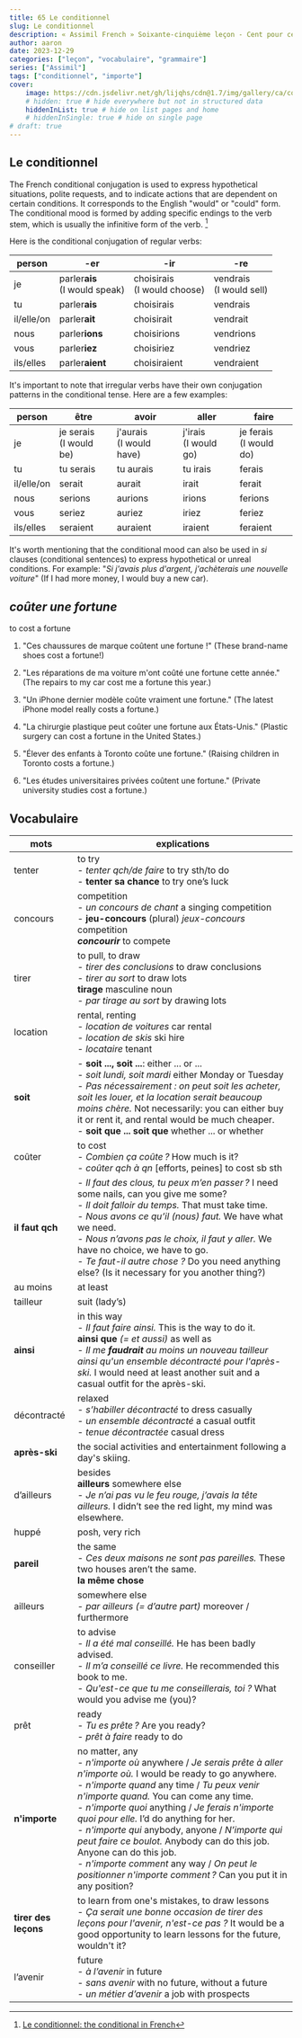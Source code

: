 ```yaml
---
title: 65 Le conditionnel
slug: Le conditionnel
description: « Assimil French » Soixante-cinquième leçon - Cent pour cent des gagnants ont tenté leur chance !
author: aaron
date: 2023-12-29
categories: ["leçon", "vocabulaire", "grammaire"]
series: ["Assimil"]
tags: ["conditionnel", "importe"]
cover: 
    image: https://cdn.jsdelivr.net/gh/lijqhs/cdn@1.7/img/gallery/ca/connor-jolley-y1-jwAqBAoo-unsplash.jpg
    # hidden: true # hide everywhere but not in structured data
    hiddenInList: true # hide on list pages and home
    # hiddenInSingle: true # hide on single page
# draft: true
---
```


## Le conditionnel

The French conditional conjugation is used to express hypothetical situations, polite requests, and to indicate actions that are dependent on certain conditions. It corresponds to the English "would" or "could" form. The conditional mood is formed by adding specific endings to the verb stem, which is usually the infinitive form of the verb. [^1]

[^1]: [Le conditionnel: the conditional in French](https://francais.lingolia.com/en/grammar/verbs/conditionnel)

Here is the conditional conjugation of regular verbs:


| person | -er | -ir | -re |
| -- | -- | -- | -- | 
| je | parler**ais** </br>(I would speak) | choisirais </br>(I would choose) | vendrais </br>(I would sell) | 
| tu | parler**ais** | choisirais | vendrais | 
| il/elle/on | parler**ait** | choisirait | vendrait | 
| nous | parler**ions** | choisirions | vendrions | 
| vous | parler**iez** | choisiriez | vendriez | 
|  ils/elles | parler**aient** | choisiraient | vendraient | 


It's important to note that irregular verbs have their own conjugation patterns in the conditional tense. Here are a few examples:


| person | être | avoir | aller | faire |
| -- | -- | -- | -- | -- | 
| je | je serais </br>(I would be) | j'aurais </br>(I would have) | j'irais </br>(I would go) | je ferais </br>(I would do) |
| tu | tu serais | tu aurais | tu irais | ferais |
| il/elle/on | serait | aurait | irait | ferait |
| nous | serions | aurions | irions | ferions |
| vous | seriez | auriez | iriez | feriez |
|  ils/elles | seraient | auraient | iraient | feraient |



It's worth mentioning that the conditional mood can also be used in *si* clauses (conditional sentences) to express hypothetical or unreal conditions. For example: "*Si j'avais plus d'argent, j'achèterais une nouvelle voiture*" (If I had more money, I would buy a new car).

## *coûter une fortune*

to cost a fortune

1. "Ces chaussures de marque coûtent une fortune !" 
   (These brand-name shoes cost a fortune!)

2. "Les réparations de ma voiture m'ont coûté une fortune cette année."
   (The repairs to my car cost me a fortune this year.)

3. "Un iPhone dernier modèle coûte vraiment une fortune."
   (The latest iPhone model really costs a fortune.)

4. "La chirurgie plastique peut coûter une fortune aux États-Unis."
   (Plastic surgery can cost a fortune in the United States.)

5. "Élever des enfants à Toronto coûte une fortune."
   (Raising children in Toronto costs a fortune.)

6. "Les études universitaires privées coûtent une fortune."
   (Private university studies cost a fortune.)


## Vocabulaire

| mots | explications |
| ---- | ---- | 
| tenter | to try </br> - *tenter qch/de faire* to try sth/to do </br> - **tenter sa chance** to try one’s luck | 
| concours | competition </br> - *un concours de chant* a singing competition </br> - **jeu-concours** (plural) *jeux-concours* competition </br> ***concourir*** to compete | 
| tirer | to pull, to draw </br> - *tirer des conclusions* to draw conclusions </br> - *tirer au sort* to draw lots </br> **tirage** masculine noun </br> - *par tirage au sort* by drawing lots | 
| location | rental, renting </br> - *location de voitures* car rental </br> - *location de skis* ski hire </br> - *locataire* tenant | 
| **soit** | - **soit ..., soit ...**: either ... or ... </br> - *soit lundi, soit mardi* either Monday or Tuesday </br> - *Pas nécessairement : on peut soit les acheter, soit les louer, et la location serait beaucoup moins chère.* Not necessarily: you can either buy it or rent it, and rental would be much cheaper. </br> - **soit que ... soit que** whether ... or whether | 
| coûter | to cost </br> - *Combien ça coûte ?* How much is it? </br> - *coûter qch à qn* [efforts, peines] to cost sb sth | 
| **il faut qch** | - *Il faut des clous, tu peux m’en passer ?* I need some nails, can you give me some? </br> - *Il doit falloir du temps.* That must take time. </br> - *Nous avons ce qu’il (nous) faut.* We have what we need. </br> - *Nous n’avons pas le choix, il faut y aller.* We have no choice, we have to go. </br> - *Te faut-il autre chose ?* Do you need anything else? (Is it necessary for you another thing?) | 
| au moins | at least | 
| tailleur | suit (lady’s) | 
| **ainsi** | in this way </br> - *Il faut faire ainsi.* This is the way to do it. </br> **ainsi que** *(= et aussi)* as well as </br> - *Il me **faudrait** au moins un nouveau tailleur ainsi qu'un ensemble décontracté pour l'après-ski.* I would need at least another suit and a casual outfit for the après-ski. | 
| décontracté | relaxed </br> - *s’habiller décontracté* to dress casually </br> - *un ensemble décontracté* a casual outfit </br> - *tenue décontractée* casual dress | 
| **après-ski** | the social activities and entertainment following a day's skiing. | 
| d’ailleurs | besides </br> **ailleurs** somewhere else </br> - *Je n’ai pas vu le feu rouge, j’avais la tête ailleurs.* I didn’t see the red light, my mind was elsewhere. | 
| huppé | posh, very rich | 
| **pareil** | the same </br> - *Ces deux maisons ne sont pas pareilles.* These two houses aren’t the same. </br> **la même chose** | 
| ailleurs | somewhere else </br> - *par ailleurs (= d’autre part)* moreover / furthermore |
| conseiller | to advise </br> - *Il a été mal conseillé.* He has been badly advised. </br> - *Il m’a conseillé ce livre.* He recommended this book to me. </br> - *Qu'est-ce que tu me conseillerais, toi ?* What would you advise me (you)? | 
| prêt | ready </br> - *Tu es prête ?* Are you ready? </br> - *prêt à faire* ready to do |
| **n'importe** | no matter, any </br> - *n'importe où* anywhere / *Je serais prête à aller n'importe où.* I would be ready to go anywhere. </br> - *n'importe quand* any time / *Tu peux venir n'importe quand.* You can come any time. </br> - *n'importe quoi* anything / *Je ferais n'importe quoi pour elle.* I’d do anything for her. </br> - *n'importe qui* anybody, anyone / *N’importe qui peut faire ce boulot.* Anybody can do this job. Anyone can do this job. </br> - *n'importe comment* any way / *On peut le positionner n'importe comment ?* Can you put it in any position? | 
| **tirer des leçons** | to learn from one's mistakes, to draw lessons </br> - *Ça serait une bonne occasion de tirer des leçons pour l'avenir, n'est-ce pas ?* It would be a good opportunity to learn lessons for the future, wouldn't it? | 
| l’avenir | future </br> - *à l’avenir* in future </br> - *sans avenir* with no future, without a future </br> - *un métier d’avenir* a job with prospects | 


